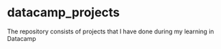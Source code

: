 # datacamp_projects
The repository consists of projects that I have done during my learning in Datacamp
